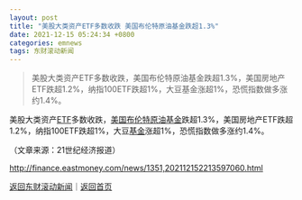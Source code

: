 ```yaml
---
layout: post
title: "美股大类资产ETF多数收跌 美国布伦特原油基金跌超1.3%"
date: 2021-12-15 05:24:34 +0800
categories: emnews
tags: 东财滚动新闻
---
```

> 美股大类资产ETF多数收跌，美国布伦特原油基金跌超1.3%，美国房地产ETF跌超1.2%，纳指100ETF跌超1%，大豆基金涨超1%，恐慌指数做多涨约1.4%。

<p>美股大类资产<span id="Info.3139"><a href="http://fund.eastmoney.com/ETFN_jzzzl.html" class="infokey">ETF</a></span>多数收跌，<span id="stock_107.BNO"><a href="http://quote.eastmoney.com/unify/r/107.BNO" class="keytip" data-code="107,BNO">美国布伦特原油基金</a></span><span id="quote_107.BNO"></span>跌超1.3%，美国房地产ETF跌超1.2%，纳指100ETF跌超1%，大豆<span id="Info.3293"><a href="http://data.eastmoney.com/zlsj/" class="infokey">基金</a></span>涨超1%，恐慌指数做多涨约1.4%。</p><p class="em_media">（文章来源：21世纪经济报道）</p>

<http://finance.eastmoney.com/news/1351,202112152213597060.html>

[返回东财滚动新闻](//finews.withounder.com/emnews/)｜[返回首页](//finews.withounder.com/)
